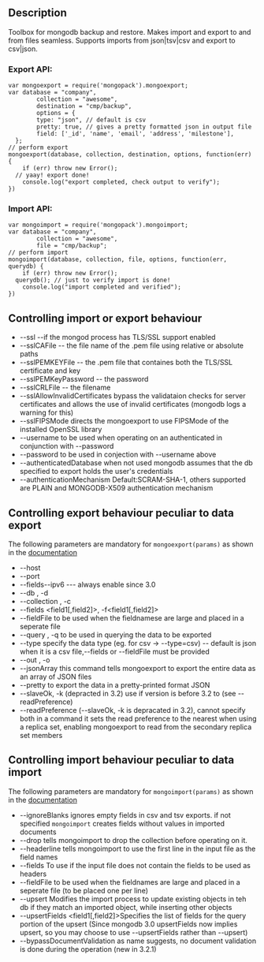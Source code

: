 ## Description
  Toolbox for mongodb backup and restore. Makes import and export to and from files seamless.
  Supports imports from json|tsv|csv and export to csv|json.

### Export API:

```
var mongoexport = require('mongopack').mongoexport;
var database = "company",
		collection = "awesome",
		destination = "cmp/backup",
		options = {
		type: "json", // default is csv
		pretty: true, // gives a pretty formatted json in output file
		field: ['_id', 'name', 'email', 'address', 'milestone'],
  };		
// perform export
mongoexport(database, collection, destination, options, function(err) {
	if (err) throw new Error();
  // yaay! export done!
	console.log("export completed, check output to verify");
})
```

### Import API:
```
var mongoimport = require('mongopack').mongoimport;
var database = "company",
		collection = "awesome",
		file = "cmp/backup";
// perform import
mongoimport(database, collection, file, options, function(err, querydb) {
	if (err) throw new Error();
  querydb(); // just to verify import is done!
	console.log("import completed and verified");
})

```

## Controlling import or export behaviour

  * --ssl --if the mongod process has TLS/SSL support enabled
  * --sslCAFile -- the file name of the .pem file using relative or absolute paths
  * --sslPEMKEYFile -- the .pem file that containes both the TLS/SSL certificate and key
  * --sslPEMKeyPassword -- the password
  * --sslCRLFile -- the filename
  * --sslAllowInvalidCertificates bypass the validataion checks for server certificates and allows the use of invalid certificates (mongodb logs a warning for this)
  * --sslFIPSMode directs the mongoexport to use FIPSMode of the installed OpenSSL library
  * --username <username> to be used when operating on an authenticated in conjunction with --password
  * --password <password> to be used in conjection with --username above
  * --authenticatedDatabase <dbname> when not used mongodb assumes that the db specified to export holds the user's credentials
  * --authenticationMechanism <name> Default:SCRAM-SHA-1, others supported are PLAIN  and MONGODB-X509 authentication mechanism

## Controlling export behaviour peculiar to data export
The following parameters are mandatory for `mongoexport(params)` as shown in the [documentation]('https://docs.mongodb.com/v3.2/reference/program/mongoexport/#bin.mongoexport')

  * --host <host>
  * --port <port>
  * --fields--ipv6 --- always enable since 3.0 
  * --db <database>, -d <databas>
  * --collection <collection>, -c<database>
  * --fields <field1[,field2]>, -f<field1[,field2]>
  * --fieldFile <filename> to be used when the fieldnamese are large and placed in a seperate file
  * --query <JSON>, -q<JSON> to be used in querying the data to be exported
  * --type <string> specify the data type (eg. for csv -> --type=csv) -- default is json when it is a csv file,--fields or --fieldFile must be provided
  * --out <file>, -o<file>
  * --jsonArray this command tells mongoexport to export the entire data as an array of JSON files
  * --pretty to export the data in a pretty-printed format JSON
  * --slaveOk, -k (depracted in 3.2) use if version is before 3.2 to (see --readPreference)
  * --readPreference <string> (--slaveOk, -k is depracated in 3.2), cannot specify both in a command it sets the read preference to the nearest when using a replica set, enabling mongoexport to read from the secondary replica set members

## Controlling import behaviour peculiar to data import
The following parameters are mandatory for `mongoimport(params)` as shown in the [documentation]('https://docs.mongodb.com/v3.2/reference/program/mongoimport/#bin.mongoimport')

  * --ignoreBlanks <boolean> ignores empty fields in csv and tsv exports. if not specified `mongoimport` creates fields without values in imported documents
  * --drop <boolean> tells mongoimport to drop the collection before operating on it.
  * --headerline <boolean> tells mongoimport to use the first line in the input file as the field names
  * --fields To use if the input file does not contain the fields to be used as headers
  * --fieldFile <filename> to be used when the fieldnames are large and placed in a seperate file (to be placed one per line)
  * --upsert Modifies the import process to update existing objects in teh db if they match an imported object, while inserting other objects
  * --upsertFields <field1[,field2]>Specifies the list of fields for the query portion of the upsert (Since mongodb 3.0 upsertFields now implies upsert, so you may choose to use --upsertFields rather than --upsert)
  * --bypassDocumentValidation as name suggests, no document validation is done during the operation (new in 3.2.1)


